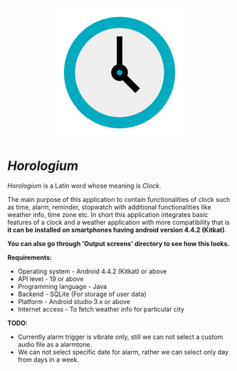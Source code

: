 <p align="center">
<img src="Horologium.png" alt="Horologium"/>
</p>

# *Horologium*

*Horologium* is a Latin word whose meaning is *Clock*.

The main purpose of this application to contain functionalities of clock such as time, alarm, reminder, stopwatch with additional functionalities like weather info, time zone etc.
In short this application integrates basic features of a clock and a weather application with more compatibility that is **it can be installed on smartphones having android version 4.4.2 (Kitkat)**.

**You can also go through 'Output screens' directory to see how this looks.**

**Requirements:**
- Operating system - Android 4.4.2 (Kitkat) or above
- API level - 19 or above
- Programming language - Java
- Backend - SQLite (For storage of user data)
- Platform - Android studio 3.x or above
- Internet access - To fetch weather info for particular city

**TODO:**
* Currently alarm trigger is vibrate only, still we can not select a custom audio file as a alarmtone.
* We can not select specific date for alarm, rather we can select only day from days in a week.
